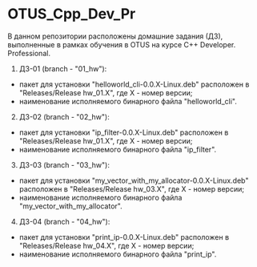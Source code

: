 # OTUS_Cpp_Dev_Pr

В данном репозитории расположены домашние задания (ДЗ), выполненные в рамках обучения в OTUS на курсе C++ Developer. Professional.

1. ДЗ-01 (branch - "01_hw"):
  - пакет для установки "helloworld_cli-0.0.X-Linux.deb" расположен в "Releases/Release hw_01.X", где X - номер версии;
  - наименование исполняемого бинарного файла "helloworld_cli".

2. ДЗ-02 (branch - "02_hw"):
  - пакет для установки "ip_filter-0.0.X-Linux.deb" расположен в "Releases/Release hw_01.X", где X - номер версии;
  - наименование исполняемого бинарного файла "ip_filter".

3. ДЗ-03 (branch - "03_hw"):
  - пакет для установки "my_vector_with_my_allocator-0.0.X-Linux.deb" расположен в "Releases/Release hw_03.X", где X - номер версии;
  - наименование исполняемого бинарного файла "my_vector_with_my_allocator".

4. ДЗ-04 (branch - "04_hw"):
  - пакет для установки "print_ip-0.0.X-Linux.deb" расположен в "Releases/Release hw_04.X", где X - номер версии;
  - наименование исполняемого бинарного файла "print_ip".


